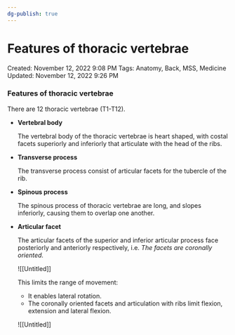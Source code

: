 ```yaml
---
dg-publish: true
---
```


# Features of thoracic vertebrae

Created: November 12, 2022 9:08 PM
Tags: Anatomy, Back, MSS, Medicine
Updated: November 12, 2022 9:26 PM

### Features of thoracic vertebrae

There are 12 thoracic vertebrae (T1-T12).

- ****************************Vertebral body****************************
    
    The vertebral body of the thoracic vertebrae is heart shaped, with costal facets superiorly and inferiorly that articulate with the head of the ribs.
    
- ************************************Transverse process************************************
    
    The transverse process consist of articular facets for the tubercle of the rib.
    
- ******************************Spinous process******************************
    
    The spinous process of thoracic vertebrae are long, and slopes inferiorly, causing them to overlap one another.
    
- ******************************Articular facet******************************
    
    The articular facets of the superior and inferior articular process face posteriorly and anteriorly respectively, i.e. *The facets are coronally oriented.*
    
    ![[Untitled]]
    
    This limits the range of movement:
    
    - It enables lateral rotation.
    - The coronally oriented facets and articulation with ribs limit flexion, extension and lateral flexion.
    
    ![[Untitled]]
